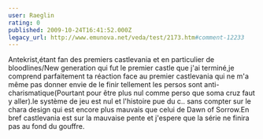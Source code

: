 ```yaml
---
user: Raeglin
rating: 0
published: 2009-10-24T16:41:52.000Z
legacy_url: http://www.emunova.net/veda/test/2173.htm#comment-12233
---
```

Antekrist,étant fan des premiers castlevania et en particulier de bloodlines/New generation qui fut le premier castle que j'ai terminé,je comprend parfaitement ta réaction face au premier castlevania qui ne m'a même pas donner envie de le finir tellement les persos sont anti-charismatique(Pourtant pour être plus nul comme perso que soma cruz faut y aller).le système de jeu est nul et l'histoire pue du c.. sans compter sur le chara design qui est encore plus mauvais que celui de Dawn of Sorrow.En bref castlevania est sur la mauvaise pente et j'espere que la série ne finira pas au fond du gouffre.
